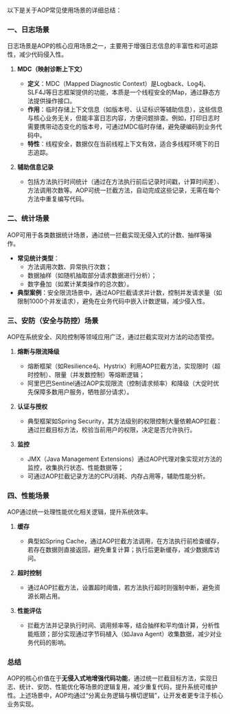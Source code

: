 以下是关于AOP常见使用场景的详细总结：


### 一、日志场景
日志场景是AOP的核心应用场景之一，主要用于增强日志信息的丰富性和可追踪性，减少代码侵入性。  
1. **MDC（映射诊断上下文）**  
   - **定义**：MDC（Mapped Diagnostic Context）是Logback、Log4j、SLF4J等日志框架提供的功能，本质是一个线程安全的Map，通过静态方法提供操作接口。  
   - **作用**：临时存储上下文信息（如版本号、认证标识等辅助信息），这些信息与核心业务无关，但能丰富日志内容，方便问题排查。例如，打印日志时需要携带动态变化的版本号，可通过MDC临时存储，避免硬编码到业务代码中。  
   - **特性**：线程安全，数据仅在当前线程上下文有效，适合多线程环境下的日志追踪。  

2. **辅助信息记录**  
   - 包括方法执行时间统计（通过在方法执行前后记录时间戳，计算时间差）、方法调用次数等。AOP可统一拦截方法，自动完成这些记录，无需在每个方法中重复编写代码。  


### 二、统计场景
AOP可用于各类数据统计场景，通过统一拦截实现无侵入式的计数、抽样等操作。  
- **常见统计类型**：  
  - 方法调用次数、异常执行次数；  
  - 数据抽样（如随机抽取部分请求数据进行分析）；  
  - 数字叠加（如累计某类操作的总次数）。  
- **典型案例**：安全限流场景中，通过AOP拦截请求并计数，控制并发请求量（如限制1000个并发请求），避免在业务代码中嵌入计数逻辑，减少侵入性。  


### 三、安防（安全与防控）场景
AOP在系统安全、风险控制等领域应用广泛，通过拦截实现对方法的动态管控。  
1. **熔断与限流降级**  
   - 熔断框架（如Resilience4j、Hystrix）利用AOP拦截方法，实现限时（超时控制）、限量（并发数控制）等熔断逻辑；  
   - 阿里巴巴Sentinel通过AOP实现限流（控制请求频率）和降级（大促时优先保障多数用户服务，牺牲部分请求）。  

2. **认证与授权**  
   - 典型框架如Spring Security，其方法级别的权限控制大量依赖AOP拦截：通过拦截目标方法，校验当前用户的权限，决定是否允许执行。  

3. **监控**  
   - JMX（Java Management Extensions）通过AOP代理对象实现对方法的监控，收集执行状态、性能数据等；  
   - 可通过AOP拦截记录方法的CPU消耗、内存占用等，辅助性能分析。  


### 四、性能场景
AOP通过统一处理性能优化相关逻辑，提升系统效率。  
1. **缓存**  
   - 典型如Spring Cache，通过AOP拦截方法调用，在方法执行前检查缓存，若存在数据则直接返回，避免重复计算；执行后更新缓存，减少数据库访问。  

2. **超时控制**  
   - 通过AOP拦截方法，设置超时阈值，若方法执行超时则强制中断，避免资源长期占用。  

3. **性能评估**  
   - 拦截方法并记录执行时间、调用频率等，结合抽样和平均值计算，分析性能瓶颈；部分实现通过字节码植入（如Java Agent）收集数据，减少对业务代码的影响。  


### 总结
AOP的核心价值在于**无侵入式地增强代码功能**，通过统一拦截目标方法，实现日志、统计、安防、性能优化等场景的逻辑复用，减少重复代码，提升系统可维护性。上述场景中，AOP均通过“分离业务逻辑与横切逻辑”，让开发者更专注于核心业务实现。
